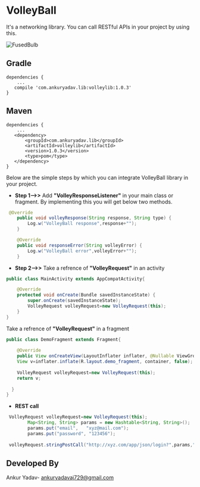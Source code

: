 # VolleyBall

It's a networking library. You can call RESTful APIs in your project by using this.

![FusedBulb](https://s20.postimg.org/4fobt34pp/volley_banner.jpg)

Gradle
------
```
dependencies {
    ...
   compile 'com.ankuryadav.lib:volleylib:1.0.3'
}
```

Maven
------
```
dependencies {
    ...
   <dependency>
       <groupId>com.ankuryadav.lib</groupId>
       <artifactId>volleylib</artifactId>
       <version>1.0.3</version>
       <type>pom</type>
   </dependency>
}
```

Below are the simple steps by which you can integrate VolleyBall library in your project.

* **Step 1-->>**
Add **"VolleyResponseListener"** in your main class or fragment. By implementing this you will get below two methods.
```java
 @Override
    public void volleyResponse(String response, String type) {
        Log.w("VolleyBall response",response+"");
    }

    @Override
    public void responseError(String volleyError) {
        Log.w("VolleyBall error",volleyError+"");
    }
```
* **Step 2-->>**
Take a refrence of **"VolleyRequest"** in an activity
```java
public class MainActivity extends AppCompatActivity{

    @Override
    protected void onCreate(Bundle savedInstanceState) {
        super.onCreate(savedInstanceState);
        VolleyRequest volleyRequest=new VolleyRequest(this);
    }
}
```
Take a refrence of **"VolleyRequest"** in a fragment
```java
public class DemoFragment extends Fragment{
   
    @Override
    public View onCreateView(LayoutInflater inflater, @Nullable ViewGroup container, @Nullable Bundle savedInstanceState) {
    View v=inflater.inflate(R.layout.demo_fragment, container, false);
       
    VolleyRequest volleyRequest=new VolleyRequest(this);
    return v;
   
  }
}
```
* **REST call**
```java
 VolleyRequest volleyRequest=new VolleyRequest(this);
        Map<String, String> params = new Hashtable<String, String>();
        params.put("email",   "xyz@mail.com");
        params.put("password", "123456");
        
 volleyRequest.stringPostCall("http://xyz.com/app/json/login?",params,"LOGIN");

```

Developed By
 ------
 Ankur Yadav- ankuryadavaj729@gmail.com

